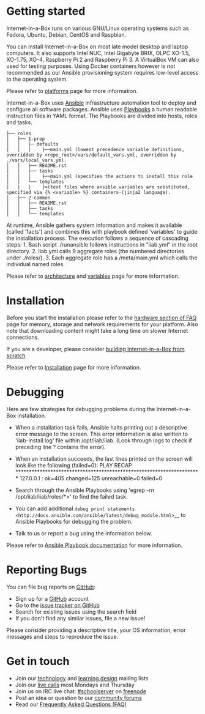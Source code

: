 Getting started
===============
Internet-in-a-Box runs on various GNU/Linux operating systems such as Fedora, Ubuntu, Debian, CentOS and Raspbian.

You can install Internet-in-a-Box on most late model desktop and laptop computers. It also supports Intel NUC, Intel Gigabyte BRIX, OLPC XO-1.5, XO-1.75, XO-4, Raspberry Pi 2 and Raspberry Pi 3. A VirtualBox VM can also used for testing purposes. Using Docker containers however is not recommended as our Ansible provisioning system requires low-level access to the operating system.

Please refer to [platforms](https://github.com/iiab/iiab/wiki/IIAB-Platforms) page for more information.

Internet-in-a-Box uses [Ansible](https://www.ansible.com/) infrastructure automation tool to deploy and configure all software packages. Ansible uses [Playbooks](http://docs.ansible.com/ansible/latest/playbooks.html) a human readable instruction files in YAML format. The Playbooks are divided into hosts, roles and tasks. 

````
├── roles
│   ├── 1-prep
│   │   ├─ defaults
|   |   |    ├──main.yml (lowest precedence variable definitions, overridden by <repo_root>/vars/default_vars.yml, overridden by ./vars/local_vars.yml.
│   │   ├── README.rst
│   │   ├── tasks
|   |   |    ├──main.yml (specifies the actions to install this role
│   │   └── templates
|   |   |    ├<(text files where ansible variables are substituted, specified via {% <variable> %} containers-(jinja2 language).
│   ├── 2-common
│   │   ├── README.rst
│   │   ├── tasks
│   │   └── templates

````

At runtime, Ansible gathers system information and makes it available (called 'facts') and combines this with  playbook defined 'variables' to guide the installation process. The execution follows a sequence of cascading steps:
     1. Bash script ./runansible follows instructions in "iiab.yml" in the root directory.
     2. Iiab.yml calls 9 aggregate roles (the numbered directories under ./roles/).
     3. Each aggregate role has a <role>/meta/main.yml which calls the individual named roles.

Please refer to [architecture](https://github.com/iiab/iiab/wiki/IIAB-Architecture) and [variables]( https://github.com/iiab/iiab/wiki/IIAB-Variables) page for more information.

Installation
============

Before you start the installation please refer to the [hardware section of FAQ](http://wiki.laptop.org/go/IIAB/FAQ#What_hardware_should_I_use.3F) page for memory, storage and network requirements for your platform. Also note that downloading content might take a long time on slower Internet connections.

If you are a developer, please consider [building Internet-in-a-Box from scratch](https://github.com/iiab/iiab/wiki/IIAB-Installation#do-everything-from-scratch).

Please refer to [Installation](https://github.com/iiab/iiab/wiki/IIAB-Installation) page for more information.

Debugging
=========

Here are few strategies for debugging problems during the Internet-in-a-Box installation.

* When a installation task fails, Ansible halts printing out a descriptive error message to the screen. This error information is also written to 'iiab-install.log' file within /opt/iiab/iiab. (Look through logs to check if preceding line ? contains the error).
* When an installation succeeds, the last lines printed on the screen will look like the following (failed=0):
    PLAY RECAP *********************************************************************
127.0.0.1                  : ok=405  changed=125  unreachable=0    failed=0   

* Search through the Ansible Playbooks using 'egrep -rn <string from the failing step> /opt/iiab/iiab/roles/*>' to find the failed task.
* You can add additional `debug print statements <http://docs.ansible.com/ansible/latest/debug_module.html>`__ to Ansible Playbooks for debugging the problem.
* Talk to us or report a bug using the information below.

 Please refer to [Ansible Playbook documentation](http://docs.ansible.com/ansible/latest/playbooks.html) for more information.

Reporting Bugs
==============

You can file bug reports on [GitHub](https://github.com/):

* Sign up for a [GitHub](https://github.com/) account
* Go to the [issue tracker on GitHub](https://github.com/iiab/iiab/issues)
* Search for existing issues using the search field
* If you don't find any similar issues, file a new issue!

Please consider providing a descriptive title, your OS information, error messages and steps to reproduce the issue.

Get in touch
============

* Join our [technology](http://lists.laptop.org/listinfo/server-devel) and [learning design](https://groups.google.com/group/unleashkids) mailing lists
* Join our [live calls](http://minutes.iiab.io) most Mondays and Thursday
* Join us on IRC live chat: [#schoolserver](https://webchat.freenode.net/?channels=#schoolserver) on [freenode]( https://www.freenode.net/)
* Post an idea or question to our [community forums](http://iiab.io/)
* Read our [Frequently Asked Questions (FAQ)](http://FAQ.iiab.io)